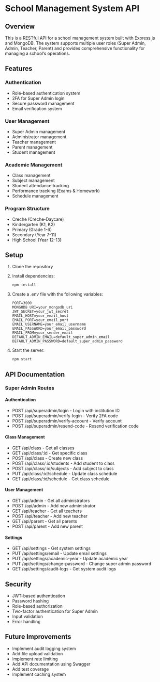 # School Management System API

## Overview
This is a RESTful API for a school management system built with Express.js and MongoDB. The system supports multiple user roles (Super Admin, Admin, Teacher, Parent) and provides comprehensive functionality for managing a school's operations.

## Features

### Authentication
- Role-based authentication system
- 2FA for Super Admin login
- Secure password management
- Email verification system

### User Management
- Super Admin management
- Administrator management
- Teacher management
- Parent management
- Student management

### Academic Management
- Class management
- Subject management
- Student attendance tracking
- Performance tracking (Exams & Homework)
- Schedule management

### Program Structure
- Creche (Creche-Daycare)
- Kindergarten (K1, K2)
- Primary (Grade 1-6)
- Secondary (Year 7-11)
- High School (Year 12-13)

## Setup

1. Clone the repository
2. Install dependencies:
   ```bash
   npm install
   ```

3. Create a .env file with the following variables:
   ```
   PORT=3000
   MONGODB_URI=your_mongodb_uri
   JWT_SECRET=your_jwt_secret
   EMAIL_HOST=your_email_host
   EMAIL_PORT=your_email_port
   EMAIL_USERNAME=your_email_username
   EMAIL_PASSWORD=your_email_password
   EMAIL_FROM=your_sender_email
   DEFAULT_ADMIN_EMAIL=default_super_admin_email
   DEFAULT_ADMIN_PASSWORD=default_super_admin_password
   ```

4. Start the server:
   ```bash
   npm start
   ```

## API Documentation

### Super Admin Routes

#### Authentication
- POST /api/superadmin/login - Login with institution ID
- POST /api/superadmin/verify-login - Verify 2FA code
- POST /api/superadmin/verify-account - Verify account
- POST /api/superadmin/resend-code - Resend verification code

#### Class Management
- GET /api/class - Get all classes
- GET /api/class/:id - Get specific class
- POST /api/class - Create new class
- POST /api/class/:id/students - Add student to class
- POST /api/class/:id/subjects - Add subject to class
- PUT /api/class/:id/schedule - Update class schedule
- GET /api/class/:id/schedule - Get class schedule

#### User Management
- GET /api/admin - Get all administrators
- POST /api/admin - Add new administrator
- GET /api/teacher - Get all teachers
- POST /api/teacher - Add new teacher
- GET /api/parent - Get all parents
- POST /api/parent - Add new parent

#### Settings
- GET /api/settings - Get system settings
- PUT /api/settings/email - Update email settings
- PUT /api/settings/academic-year - Update academic year
- PUT /api/settings/change-password - Change super admin password
- GET /api/settings/audit-logs - Get system audit logs

## Security
- JWT-based authentication
- Password hashing
- Role-based authorization
- Two-factor authentication for Super Admin
- Input validation
- Error handling

## Future Improvements
- Implement audit logging system
- Add file upload validation
- Implement rate limiting
- Add API documentation using Swagger
- Add test coverage
- Implement caching system